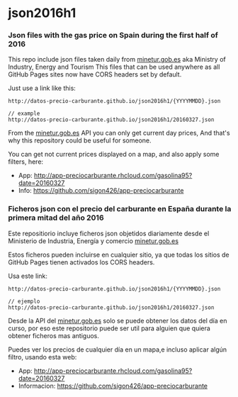 # json2016h1

### Json files with the gas price on Spain during the first half of 2016

This repo include json files taken daily from [minetur.gob.es](https://sedeaplicaciones.minetur.gob.es/ServiciosRESTCarburantes/PreciosCarburantes/EstacionesTerrestres/)
 aka Ministry of Industry, Energy and Tourism
This files that can be used anywhere as all GitHub Pages sites now have CORS headers set by default.

Just use a link like this:

```
http://datos-precio-carburante.github.io/json2016h1/{YYYYMMDD}.json

// example
http://datos-precio-carburante.github.io/json2016h1/20160327.json
```

From the [minetur.gob.es](https://sedeaplicaciones.minetur.gob.es/ServiciosRESTCarburantes/PreciosCarburantes/EstacionesTerrestres/) API you can only get current day prices, And that's why this repository could be useful for someone.

You can get not current prices displayed on a map, and also apply some filters, here:

* App: http://app-preciocarburante.rhcloud.com/gasolina95?date=20160327
* Info: https://github.com/sigon426/app-preciocarburante


### Ficheros json con el precio del carburante en España durante la primera mitad del año 2016

Este repositiorio incluye ficheros json objetidos diariamente desde  el Ministerio de Industria, Energía y comercio  [minetur.gob.es](https://sedeaplicaciones.minetur.gob.es/ServiciosRESTCarburantes/PreciosCarburantes/EstacionesTerrestres/)

Estos ficheros pueden incluirse en cualquier sitio, ya que todas los sitios de GitHub Pages tienen activados los CORS headers.

Usa este link:

```
http://datos-precio-carburante.github.io/json2016h1/{YYYYMMDD}.json

// ejemplo
http://datos-precio-carburante.github.io/json2016h1/20160327.json
```

Desde  la API del [minetur.gob.es](https://sedeaplicaciones.minetur.gob.es/ServiciosRESTCarburantes/PreciosCarburantes/EstacionesTerrestres/) solo se puede obtener los datos del día en curso, por eso este repositorio puede ser util para alguien que quiera obtener ficheros mas antiguos.

Puedes ver los precios de cualquier día en un mapa,e incluso aplicar algún filtro, usando esta web:

* App: http://app-preciocarburante.rhcloud.com/gasolina95?date=20160327
* Informacion: https://github.com/sigon426/app-preciocarburante
